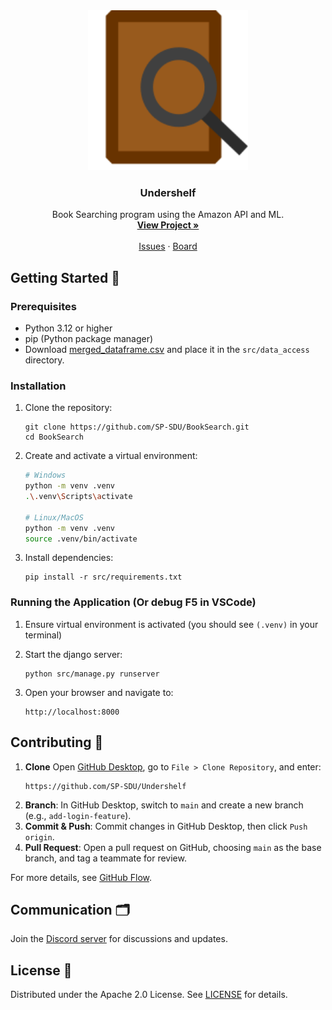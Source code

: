 <!-- PROJECT LOGO -->
<div align="center">
  <img src="images/logo.svg" alt="Logo" width="256" height="256">
  <h3 align="center">Undershelf</h3>
  <p align="center">
    Book Searching program using the Amazon API and ML.
    <br />
    <a href="https://github.com/SP-SDU/Undershelf"><strong>View Project »</strong></a>
    <br />
    <br />
    <a href="https://github.com/SP-SDU/Undershelf/issues">Issues</a>
    ·
    <a href="https://github.com/orgs/SP-SDU/projects/8">Board</a>
  </p>
</div>

## Getting Started 🚀

### Prerequisites
- Python 3.12 or higher
- pip (Python package manager)
- Download [merged_dataframe.csv](https://drive.google.com/file/d/1MVRHs_CwKTBR2Rpakx920f277IcJ0q6X/view) and place it in the `src/data_access` directory.

### Installation

1. Clone the repository:
   ```
   git clone https://github.com/SP-SDU/BookSearch.git
   cd BookSearch
   ```

2. Create and activate a virtual environment:
   ```bash
   # Windows
   python -m venv .venv
   .\.venv\Scripts\activate

   # Linux/MacOS
   python -m venv .venv
   source .venv/bin/activate
   ```

3. Install dependencies:
   ```
   pip install -r src/requirements.txt
   ```

### Running the Application (Or debug F5 in VSCode)

1. Ensure virtual environment is activated (you should see `(.venv)` in your terminal)

2. Start the django server:
   ```
   python src/manage.py runserver
   ```

3. Open your browser and navigate to:
   ```
   http://localhost:8000
   ```

## Contributing 🤝

1. **Clone** Open [GitHub Desktop](https://desktop.github.com/), go to `File > Clone Repository`, and enter:
     ```
     https://github.com/SP-SDU/Undershelf
     ```
2. **Branch**: In GitHub Desktop, switch to `main` and create a new branch (e.g., `add-login-feature`).
3. **Commit & Push**: Commit changes in GitHub Desktop, then click `Push origin`.
4. **Pull Request**: Open a pull request on GitHub, choosing `main` as the base branch, and tag a teammate for review.

For more details, see [GitHub Flow](https://githubflow.github.io/).

## Communication 🗂️

Join the [Discord server](https://discord.gg/a2ARm52WwE) for discussions and updates.

## License 📝

Distributed under the Apache 2.0 License. See [LICENSE](LICENSE) for details.

